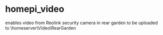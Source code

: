 # homepi_video
enables video from Reolink security camera in rear garden to be uploaded to \\homeserver\Video\RearGarden
